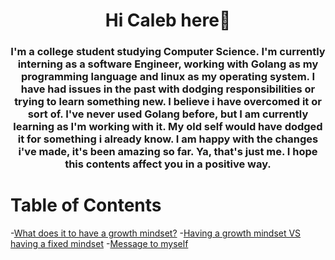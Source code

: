 <h1 align="center">Hi Caleb here👋</h1>
<h3 align="center">I'm a college student studying Computer Science. I'm currently interning as a software Engineer, working with Golang as my programming language and linux as my operating system. I have had issues in the past with dodging responsibilities or trying to learn something new. I believe i have overcomed it or sort of. I've never used Golang before, but I am currently learning as I'm working with it. My old self would have dodged it for something i already know. I am happy with the changes i've made, it's been amazing so far. Ya, that's just me. I hope this contents affect you in a positive way. </h3>

# Table of Contents
-[What does it to have a growth mindset?](/whatDoesItMean) 
-[Having a growth mindset VS having a fixed mindset](/growthVsFixed)
-[Message to myself](/messageToMyself)



